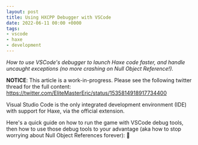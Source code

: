 ```yaml
---
layout: post
title: Using HXCPP Debugger with VSCode
date: 2022-06-11 00:00 +0000
tags:
- vscode
- haxe
- development
---
```


_How to use VSCode's debugger to launch Haxe code faster, and handle uncaught exceptions (no more crashing on Null Object Reference!)._

**NOTICE**: This article is a work-in-progress. Please see the following twitter thread for the full content: https://twitter.com/EliteMasterEric/status/1535814918917734400

Visual Studio Code is the only integrated development environment (IDE) with support for Haxe, via the official extension.

Here's a quick guide on how to run the game with VSCode debug tools, then how to use those debug tools to your advantage (aka how to stop worrying about Null Object References forever): 🧵
